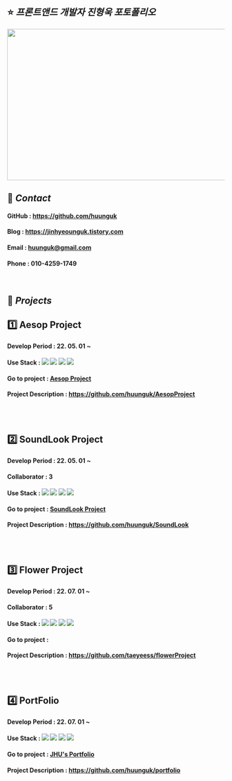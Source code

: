 ## ⭐ _프론트앤드 개발자 진형욱 포토폴리오_
<img src="https://user-images.githubusercontent.com/100752008/177001479-896920c6-8534-4b59-aa04-0f54f29ae473.jpg" width=600 height=350>

<br>

## 📲 _Contact_
#### GitHub : <https://github.com/huunguk> <br>
#### Blog : <https://jinhyeounguk.tistory.com> <br>
#### Email : huunguk@gmail.com <br>
#### Phone : 010-4259-1749 <br>

<br>

## 📌 _Projects_ 
## 1️⃣ Aesop Project
#### Develop Period : 22. 05. 01 ~ <br>
#### Use Stack : <img src="https://img.shields.io/badge/Figma-F24E1E?style=for-the-badg=flat-square&logo=Figma&logoColor=white"/> <img src="https://img.shields.io/badge/Html-E34F26?style=for-the-badg=flat-square&logo=Html5&logoColor=white"/> <img src="https://img.shields.io/badge/Css-1572B6?style=for-the-badg=flat-square&logo=Css3&logoColor=white"/> <img src="https://img.shields.io/badge/Javascript-F7DF1E?style=for-the-badg=flat-square&logo=Javascript&logoColor=white"/>  
#### Go to project : [Aesop Project](https://huunguk.github.io/AesopProject/)
#### Project Description : <https://github.com/huunguk/AesopProject>
  <br>
  <br>

## 2️⃣ SoundLook Project
#### Develop Period : 22. 05. 01 ~ <br>
#### Collaborator : 3<br>
#### Use Stack : <img src="https://img.shields.io/badge/Figma-F24E1E?style=for-the-badg=flat-square&logo=Figma&logoColor=white"/> <img src="https://img.shields.io/badge/Html-E34F26?style=for-the-badg=flat-square&logo=Html5&logoColor=white"/> <img src="https://img.shields.io/badge/Css-1572B6?style=for-the-badg=flat-square&logo=Css3&logoColor=white"/> <img src="https://img.shields.io/badge/Javascript-F7DF1E?style=for-the-badg=flat-square&logo=Javascript&logoColor=white"/>
  
#### Go to project : [SoundLook Project](https://huunguk.github.io/SoundLook/)
#### Project Description : <https://github.com/huunguk/SoundLook>
  <br>
  <br>

## 3️⃣ Flower Project 
#### Develop Period : 22. 07. 01 ~ <br>
#### Collaborator : 5<br>
#### Use Stack : <img src="https://img.shields.io/badge/Figma-F24E1E?style=for-the-badg=flat-square&logo=Figma&logoColor=white"/> <img src="https://img.shields.io/badge/Html-E34F26?style=for-the-badg=flat-square&logo=Html5&logoColor=white"/> <img src="https://img.shields.io/badge/Css-1572B6?style=for-the-badg=flat-square&logo=Css3&logoColor=white"/> <img src="https://img.shields.io/badge/Javascript-F7DF1E?style=for-the-badg=flat-square&logo=Javascript&logoColor=white"/>
  
#### Go to project : 
#### Project Description : <https://github.com/taeyeess/flowerProject>
  <br>
  <br>
  
## 4️⃣ PortFolio 
#### Develop Period : 22. 07. 01 ~ <br>
#### Use Stack : <img src="https://img.shields.io/badge/Figma-F24E1E?style=for-the-badg=flat-square&logo=Figma&logoColor=white"/> <img src="https://img.shields.io/badge/Html-E34F26?style=for-the-badg=flat-square&logo=Html5&logoColor=white"/> <img src="https://img.shields.io/badge/Css-1572B6?style=for-the-badg=flat-square&logo=Css3&logoColor=white"/> <img src="https://img.shields.io/badge/Javascript-F7DF1E?style=for-the-badg=flat-square&logo=Javascript&logoColor=white"/>
  
#### Go to project : [JHU's Portfolio](https://huunguk.github.io/portfolio/)
#### Project Description : <https://github.com/huunguk/portfolio>
